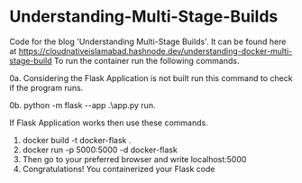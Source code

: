 # Understanding-Multi-Stage-Builds
Code for the blog 'Understanding Multi-Stage Builds'. It can be found here at https://cloudnativeislamabad.hashnode.dev/understanding-docker-multi-stage-build
To run the container run the following commands.

0a.  Considering the Flask Application is not built run this command to check if the program runs.

0b. python -m flask --app .\app.py run.

If Flask Application works then use these commands.
1.  docker build -t docker-flask .
2.  docker run -p 5000:5000 -d docker-flask
3.  Then go to your preferred browser and write localhost:5000 
4.  Congratulations! You containerized your Flask code 
